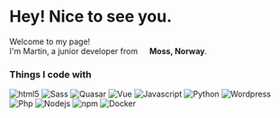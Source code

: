 <h1>Hey! Nice to see you.</h1>

<p>Welcome to my page!</br> I'm Martin, a junior developer from <img src="https://cdn-icons-png.flaticon.com/512/5315/5315731.png" width="13"/> <b>Moss, Norway</b>.</p>
<h3>Things I code with</h3>
<p>
  <img alt="html5" src="https://img.shields.io/badge/-HTML5-E34F26?style=flat-square&logo=html5&logoColor=white" />
  <img alt="Sass" src="https://img.shields.io/badge/-Sass-CC6699?style=flat-square&logo=sass&logoColor=white" />
  <img alt="Quasar" src="https://img.shields.io/badge/-Quasar-00b4ff?style=flat-square&logo=quasar&logoColor=white" />
  <img alt="Vue" src="https://img.shields.io/badge/-Vue3-41b883?style=flat-square&logo=vuedotjs&logoColor=white" />
  <img alt="Javascript" src="https://img.shields.io/badge/-Javascript-f7df1e?style=flat-square&logo=javascript&logoColor=white" />
  <img alt="Python" src="https://img.shields.io/badge/-Python-306998?style=flat-square&logo=python&logoColor=white" />
  <img alt="Wordpress" src="https://img.shields.io/badge/-Wordpress-00749c?style=flat-square&logo=wordpress&logoColor=white" />
  <img alt="Php" src="https://img.shields.io/badge/-Php-787CB5?style=flat-square&logo=php&logoColor=white" />
  <img alt="Nodejs" src="https://img.shields.io/badge/-Nodejs-43853d?style=flat-square&logo=Node.js&logoColor=white" />
  <img alt="npm" src="https://img.shields.io/badge/-NPM-CB3837?style=flat-square&logo=npm&logoColor=white" />
  <img alt="Docker" src="https://img.shields.io/badge/-Docker-46a2f1?style=flat-square&logo=docker&logoColor=white" />
</p>
